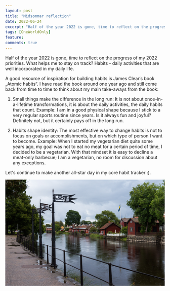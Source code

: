 ```yaml
---
layout: post
title: "Midsommar reflection"
date: 2022-06-24
excerpt: "Half of the year 2022 is gone, time to reflect on the progress of my 2022 priorities. What helps me to stay on track? Habits - daily activities that are well incorporated in my daily life."
tags: [OneWorldOnly]
feature:
comments: true
---
```


Half of the year 2022 is gone, time to reflect on the progress of my 2022 priorities. What helps me to stay on track? Habits - daily activities that are well incorporated in my daily life.

A good resource of inspiration for building habits is James Clear‘s book „Atomic habits“. I have read the book around one year ago and still come back from time to time to think about my main take-aways from the book:

1) Small things make the difference in the long run: It is not about once-in-a-lifetime transformations, it is about the daily activities, the daily habits that count. Example: I am in a good physical shape because I stick to a very regular sports routine since years. Is it always fun and joyful? Definitely not, but it certainly pays off in the long run. 

2) Habits shape identity: The most effective way to change habits is not to focus on goals or accomplishments, but on which type of person I want to become. Example: When I started my vegetarian diet quite some years ago, my goal was not to eat no meat for a certain period of time, I decided to be a vegetarian. With that mindset it is easy to decline a meat-only barbecue; I am a vegetarian, no room for discussion about any exceptions.

Let's continue to make another all-star day in my core habit tracker :).

![Sweden, 2014](../assets/img/Midsommar-reflection.jpg)

